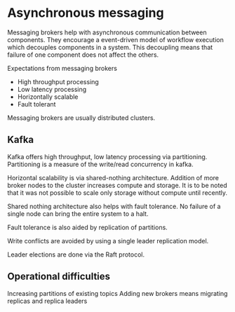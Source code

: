 ---
---
# Asynchronous messaging

Messaging brokers help with asynchronous communication between components.
They encourage a event-driven model of workflow execution which decouples components in a system.
This decoupling means that failure of one component does not affect the others.

Expectations from messaging brokers
* High throughput processing
* Low latency processing
* Horizontally scalable
* Fault tolerant

Messaging brokers are usually distributed clusters.

## Kafka
Kafka offers high throughput, low latency processing via partitioning.
Partitioning is a measure of the write/read concurrency in kafka.

Horizontal scalability is via shared-nothing architecture. 
Addition of more broker nodes to the cluster increases compute and storage.
It is to be noted that it was not possible to scale only storage without compute until recently.

Shared nothing architecture also helps with fault tolerance. 
No failure of a single node can bring the entire system to a halt.

Fault tolerance is also aided by replication of partitions.

Write conflicts are avoided by using a single leader replication model.

Leader elections are done via the Raft protocol.

## Operational difficulties
Increasing partitions of existing topics
Adding new brokers means migrating replicas and replica leaders


